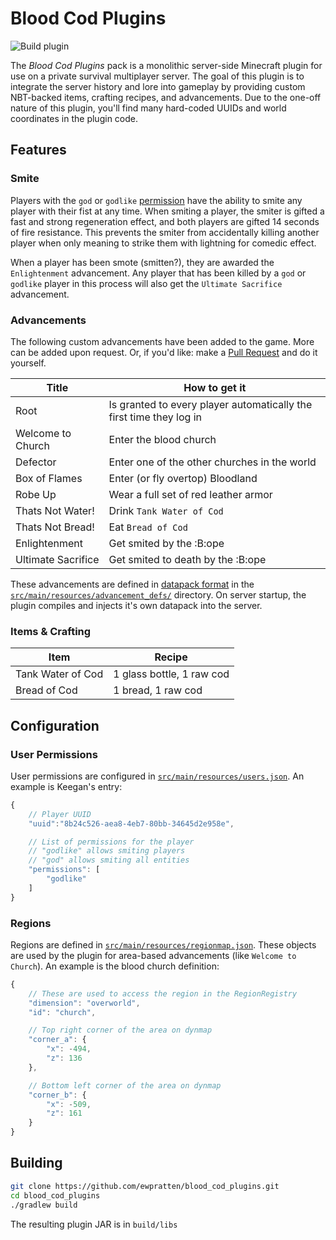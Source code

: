 # Blood Cod Plugins
![Build plugin](https://github.com/Ewpratten/blood_cod_plugins/workflows/Build%20plugin/badge.svg) 

The *Blood Cod Plugins* pack is a monolithic server-side Minecraft plugin for use on a private survival multiplayer server. The goal of this plugin is to integrate the server history and lore into gameplay by providing custom NBT-backed items, crafting recipes, and advancements. Due to the one-off nature of this plugin, you'll find many hard-coded UUIDs and world coordinates in the plugin code.

## Features

### Smite

Players with the `god` or `godlike` [permission]() have the ability to smite any player with their fist at any time. When smiting a player, the smiter is gifted a fast and strong regeneration effect, and both players are gifted 14 seconds of fire resistance. This prevents the smiter from accidentally killing another player when only meaning to strike them with lightning for comedic effect.

When a player has been smote (smitten?), they are awarded the `Enlightenment` advancement. Any player that has been killed by a `god` or `godlike` player in this process will also get the `Ultimate Sacrifice` advancement.

### Advancements

The following custom advancements have been added to the game. More can be added upon request. Or, if you'd like: make a [Pull Request](https://github.com/Ewpratten/blood_cod_plugins/pull/new) and do it yourself.

| Title              | How to get it                                                       |
|--------------------|---------------------------------------------------------------------|
| Root               | Is granted to every player automatically the first time they log in |
| Welcome to Church  | Enter the blood church                                              |
| Defector           | Enter one of the other churches in the world                        |
| Box of Flames      | Enter (or fly overtop) Bloodland                                    |
| Robe Up            | Wear a full set of red leather armor                                |
| Thats Not Water!   | Drink `Tank Water of Cod`                                           |
| Thats Not Bread!   | Eat `Bread of Cod`                                                  |
| Enlightenment      | Get smited by the :B:ope                                            |
| Ultimate Sacrifice | Get smited to death by the :B:ope                                   |

These advancements are defined in [datapack format](https://minecraft.gamepedia.com/Advancement/JSON_format) in the [`src/main/resources/advancement_defs/`](https://github.com/Ewpratten/blood_cod_plugins/tree/master/src/main/resources/advancement_defs) directory. On server startup, the plugin compiles and injects it's own datapack into the server.

### Items & Crafting

| Item              | Recipe                    |
|-------------------|---------------------------|
| Tank Water of Cod | 1 glass bottle, 1 raw cod |
| Bread of Cod      | 1 bread, 1 raw cod        |

## Configuration

### User Permissions

User permissions are configured in [`src/main/resources/users.json`](https://github.com/Ewpratten/blood_cod_plugins/blob/master/src/main/resources/users.json). An example is Keegan's entry:

```js
{
    // Player UUID
    "uuid":"8b24c526-aea8-4eb7-80bb-34645d2e958e",

    // List of permissions for the player 
    // "godlike" allows smiting players
    // "god" allows smiting all entities
    "permissions": [
        "godlike"
    ]
}
```

### Regions

Regions are defined in [`src/main/resources/regionmap.json`](https://github.com/Ewpratten/blood_cod_plugins/blob/master/src/main/resources/regionmap.json). These objects are used by the plugin for area-based advancements (like `Welcome to Church`). An example is the blood church definition:

```js
{
    // These are used to access the region in the RegionRegistry
    "dimension": "overworld",
    "id": "church",

    // Top right corner of the area on dynmap
    "corner_a": {
        "x": -494,
        "z": 136
    },

    // Bottom left corner of the area on dynmap
    "corner_b": {
        "x": -509,
        "z": 161
    }
}
```

## Building

```sh
git clone https://github.com/ewpratten/blood_cod_plugins.git
cd blood_cod_plugins
./gradlew build
```

The resulting plugin JAR is in `build/libs`
